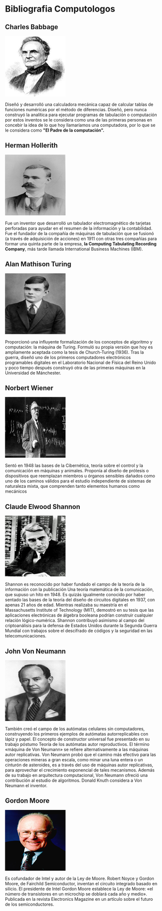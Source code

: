 # Bibliografia Computologos

## Charles Babbage
<img src="img/Charles_Babbage.jpg" width="200" height="200"/> 

Diseñó y desarrolló una calculadora mecánica capaz de calcular tablas de funciones numéricas por el método de diferencias. Diseñó, pero nunca construyó la analítica para ejecutar programas de tabulación o computación por estos inventos se le considera como una de las primeras personas en concebir la idea de lo que hoy llamaríamos una computadora, por lo que se le considera como 
**"El Padre de la computación".**

## Herman Hollerith
<img src="img/Hollerith.jpg" width="200" height="200"/>

Fue un inventor que desarrolló un tabulador electromagnético de tarjetas perforadas para ayudar en el resumen de la información y la contabilidad. Fue el fundador de la compañía de máquinas de tabulación que se fusionó (a través de adquisición de acciones) en 1911 con otras tres compañías para formar una quinta parte de la empresa, **la Computing Tabulating Recording Company**, más tarde llamada International Business Machines (IBM).

## Alan Mathison Turing
<img src="img/Alan_Turing.jpg" width="200" height="200"/>

Proporcionó una influyente formalización de los conceptos de algoritmo y computación: la máquina de Turing. Formuló su propia versión que hoy es ampliamente aceptada como la tesis de Church-Turing (1936).
Tras la guerra, diseñó uno de los primeros computadores electrónicos programables digitales en el Laboratorio Nacional de Física del Reino Unido y poco tiempo después construyó otra de las primeras máquinas en la Universidad de Mánchester.

## Norbert Wiener
<img src="img/norbert-wiener.jpg" width="200" height="200"/>

Sentó en 1948 las bases de la Cibernética, teoría sobre el control y la comunicación en máquinas y animales.
Proponía al diseño de prótesis o dispositivos que reemplazan miembros u órganos sensibles dañados como uno de los caminos válidos para el estudio independiente de sistemas de naturaleza mixta, que comprenden tanto elementos humanos como mecánicos

## Claude Elwood Shannon
<img src="img/Claude_Shannon.jpg" width="200" height="200"/>

Shannon es reconocido por haber fundado el campo de la teoría de la información con la publicación Una teoría matemática de la comunicación, que supuso un hito en 1948. Es quizás igualmente conocido por haber sentado las bases de la teoría del diseño de circuitos digitales en 1937, con apenas 21 años de edad. Mientras realizaba su maestría en el Massachusetts Institute of Technology (MIT), demostró en su tesis que las aplicaciones electrónicas de álgebra booleana podrían construir cualquier relación lógico-numérica. Shannon contribuyó asimismo al campo del criptoanálisis para la defensa de Estados Unidos durante la Segunda Guerra Mundial con trabajos sobre el descifrado de códigos y la seguridad en las telecomunicaciones.

## John Von Neumann
<img src="img/john_von_neumann.jpg" width="200" height="200"/>

También creó el campo de los autómatas celulares sin computadores, construyendo los primeros ejemplos de autómatas autorreplicables con lápiz y papel. El concepto de constructor universal fue presentado en su trabajo póstumo Teoría de los autómatas autor reproductivos. El término «máquina de Von Neumann» se refiere alternativamente a las máquinas autor replicativas. Von Neumann probó que el camino más efectivo para las operaciones mineras a gran escala, como minar una luna entera o un cinturón de asteroides, es a través del uso de máquinas autor replicativas, para aprovechar el crecimiento exponencial de tales mecanismos.
Además de su trabajo en arquitectura computacional, Von Neumann ofreció una contribución al estudio de algoritmos. Donald Knuth considera a Von Neumann el inventor.

## Gordon Moore
<img src="img/gordon_moore.jpg" width="200" height="200"/>

Es cofundador de Intel y autor de la Ley de Moore. Robert Noyce y Gordon Moore, de Fairchild Semiconductor, inventan el circuito integrado basado en silicio.
El presidente de Intel Gordon Moore establece la Ley de Moore: «el número de transistores en un microchip se doblará cada año y medio». Publicada en la revista Electronics Magazine en un artículo sobre el futuro de los semiconductores.

